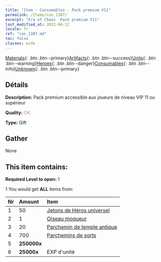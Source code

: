 ```yaml
---
title: "Item - Consumables - Pack premium V11"
permalink: /Items/con_1307/
excerpt: "Era of Chaos  Pack premium V11"
last_modified_at: 2021-04-12
locale: fr
ref: "con_1307.md"
toc: false
classes: wide
---
```

 [Materials](/fr/Items/){: .btn .btn--primary}[Artifacts](/fr/Items/Artifacts/){: .btn .btn--success}[Units](/fr/Items/Units/){: .btn .btn--warning}[Heroes](/fr/Items/Heroes/){: .btn .btn--danger}[Consumables](/fr/Items/Consumables/){: .btn .btn--info}[Unknown](/fr/Items/Unknown/){: .btn .btn--primary}

## Détails
 **Description:** Pack premium accessible aux joueurs de niveau VIP 11 ou supérieur

 **Quality:** <span style="color: #DA70D6">OK</span>

 **Type:** Gift

## Gather

  None

## This item contains:

 **Required Level to open:** 1

 1 You would get **ALL** items  from:

  | Nr | Amount |     Item    |
  |:---|:-------|:------------|
  | 1 | 50 | [Jetons de Héros universel](/fr/Items/her_358/) | 
  | 2 | 1 | [Oiseau moqueur](/fr/Items/art_132/) | 
  | 3 | 20 | [Parchemin de temple antique](/fr/Items/con_697/) | 
  | 4 | 700 | [Parchemins de sorts](/fr/Items/con_694/) | 
  | 5 |  **250000x** | <i class="fas fa-coins"/> |  | 
  | 6 |  **25000x** | EXP d'unité |  | 
